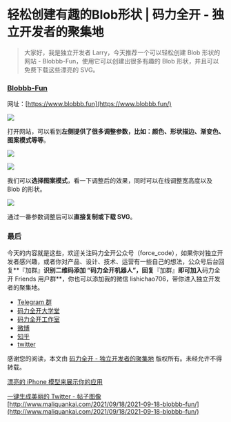 # 轻松创建有趣的Blob形状 | 码力全开 - 独立开发者的聚集地
> 大家好，我是独立开发者 Larry，今天推荐一个可以轻松创建 Blob 形状的网站 - Blobbb-Fun，使用它可以创建出很多有趣的 Blob 形状，并且可以免费下载这些漂亮的 SVG。

### [](#Blobbb-Fun "Blobbb-Fun")[Blobbb-Fun](https://www.blobbb.fun/)

网址：[https://www.blobbb.fun](https://www.blobbb.fun/)

![](https://maliquankai.oss-cn-shenzhen.aliyuncs.com/%E5%AE%98%E7%BD%91/%E8%BD%BB%E6%9D%BE%E5%88%9B%E5%BB%BA%E6%9C%89%E8%B6%A3%E7%9A%84Blob%E5%BD%A2%E7%8A%B6/1.jpeg)

打开网站，可以看到**左侧提供了很多调整参数，比如：颜色、形状描边、渐变色、图案模式等等**。

![](https://maliquankai.oss-cn-shenzhen.aliyuncs.com/%E5%AE%98%E7%BD%91/%E8%BD%BB%E6%9D%BE%E5%88%9B%E5%BB%BA%E6%9C%89%E8%B6%A3%E7%9A%84Blob%E5%BD%A2%E7%8A%B6/2.jpeg)

![](https://maliquankai.oss-cn-shenzhen.aliyuncs.com/%E5%AE%98%E7%BD%91/%E8%BD%BB%E6%9D%BE%E5%88%9B%E5%BB%BA%E6%9C%89%E8%B6%A3%E7%9A%84Blob%E5%BD%A2%E7%8A%B6/3.png)

我们可以**选择图案模式**，看一下调整后的效果，同时可以在线调整宽高度以及 Blob 的形状。

![](https://maliquankai.oss-cn-shenzhen.aliyuncs.com/%E5%AE%98%E7%BD%91/%E8%BD%BB%E6%9D%BE%E5%88%9B%E5%BB%BA%E6%9C%89%E8%B6%A3%E7%9A%84Blob%E5%BD%A2%E7%8A%B6/4.jpeg)

通过一番参数调整后可以**直接复制或下载 SVG**。

### [](#最后 "最后")最后

今天的内容就是这些，欢迎关注码力全开公众号（force_code），如果你对独立开发者感兴趣，或者你对产品、设计、技术、运营有一些自己的想法，公众号后台回复**『加群』**识别二维码添加 “码力全开机器人”，回复**『加群』**即可加入**码力全开 Friends 用户群**，你也可以添加我的微信 lishichao706，带你进入独立开发者的聚集地。

-   [Telegram 群](https://t.me/forcecoder)
-   [码力全开大学堂](https://www.maliquankai.cn/)
-   [码力全开工作室](http://maliquankai.com/)
-   [微博](https://weibo.com/236601678)
-   [知乎](https://www.zhihu.com/people/amin706)
-   [twitter](https://twitter.com/Larry_LiDev)

感谢您的阅读，本文由 [码力全开 - 独立开发者的聚集地](http://maliquankai.com/) 版权所有。未经允许不得转载。

[漂亮的 iPhone 模型来展示你的应用](http://www.maliquankai.com/2021/09/10/2021-09-10-iphone-mockups/ "漂亮的 iPhone 模型来展示你的应用")

[一键生成美丽的 Twitter - 帖子图像](http://www.maliquankai.com/2021/09/24/2021-09-24-poet-so/ "一键生成美丽的 Twitter - 帖子图像") 
 [http://www.maliquankai.com/2021/09/18/2021-09-18-blobbb-fun/](http://www.maliquankai.com/2021/09/18/2021-09-18-blobbb-fun/)
